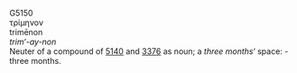 G5150  
τρίμηνον  
trimēnon  
*trim‘-ay-non*  
Neuter of a compound of [5140](g5140) and [3376](g3376) as noun; a
*three* *months‘* space: - three months.  
